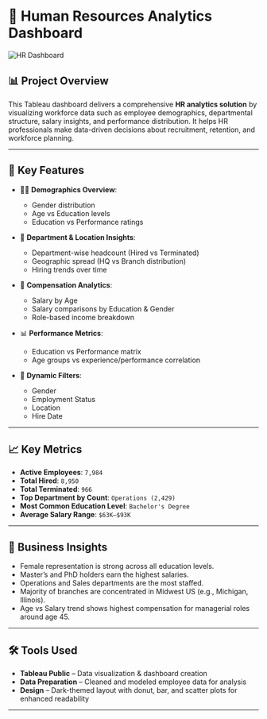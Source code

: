 # 👥 Human Resources Analytics Dashboard


![HR Dashboard](https://github.com/user-attachments/assets/64384dda-f63b-485e-8a9a-654391bba582)

## 📊 Project Overview

This Tableau dashboard delivers a comprehensive **HR analytics solution** by visualizing workforce data such as employee demographics, departmental structure, salary insights, and performance distribution. It helps HR professionals make data-driven decisions about recruitment, retention, and workforce planning.

---

## 🚀 Key Features

- 👩‍💼 **Demographics Overview**:
  - Gender distribution
  - Age vs Education levels
  - Education vs Performance ratings

- 🏢 **Department & Location Insights**:
  - Department-wise headcount (Hired vs Terminated)
  - Geographic spread (HQ vs Branch distribution)
  - Hiring trends over time

- 💼 **Compensation Analytics**:
  - Salary by Age
  - Salary comparisons by Education & Gender
  - Role-based income breakdown

- 📊 **Performance Metrics**:
  - Education vs Performance matrix
  - Age groups vs experience/performance correlation

- 🧰 **Dynamic Filters**:
  - Gender
  - Employment Status
  - Location
  - Hire Date

---

## 📈 Key Metrics

- **Active Employees**: `7,984`
- **Total Hired**: `8,950`
- **Total Terminated**: `966`
- **Top Department by Count**: `Operations (2,429)`
- **Most Common Education Level**: `Bachelor's Degree`
- **Average Salary Range**: `$63K–$93K`

---

## 🧠 Business Insights

- Female representation is strong across all education levels.
- Master’s and PhD holders earn the highest salaries.
- Operations and Sales departments are the most staffed.
- Majority of branches are concentrated in Midwest US (e.g., Michigan, Illinois).
- Age vs Salary trend shows highest compensation for managerial roles around age 45.

---

## 🛠️ Tools Used

- **Tableau Public** – Data visualization & dashboard creation
- **Data Preparation** – Cleaned and modeled employee data for analysis
- **Design** – Dark-themed layout with donut, bar, and scatter plots for enhanced readability

---



